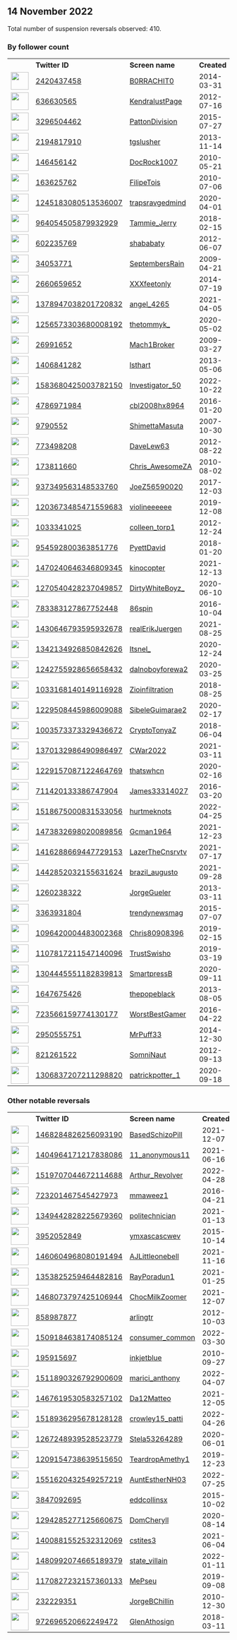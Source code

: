 
## 14 November 2022
Total number of suspension reversals observed: 410.

### By follower count
<table><tr><th></th><th align="left">Twitter ID</th><th align="left">Screen name</th>
<th align="left">Created</th><th align="left">Status</th><th align="left">Suspended</th><th align="left">Followers</th>
<tr><td><a href="https://pbs.twimg.com/profile_images/1609087732256763904/D5vCv5DN_normal.jpg"><img src="https://pbs.twimg.com/profile_images/1609087732256763904/D5vCv5DN_normal.jpg" width="40px" height="40px" align="center"/></a></td><td><a href="https://twitter.com/intent/user?user_id=2420437458">2420437458</a></td><td><a href="https://twitter.com/B0RRACHIT0">B0RRACHIT0</a></td><td>2014-03-31</td><td align="center"></td><td></td><td>81093</td></tr>
<tr><td><a href="https://pbs.twimg.com/profile_images/1610608917008072705/387KmAXh_normal.jpg"><img src="https://pbs.twimg.com/profile_images/1610608917008072705/387KmAXh_normal.jpg" width="40px" height="40px" align="center"/></a></td><td><a href="https://twitter.com/intent/user?user_id=636630565">636630565</a></td><td><a href="https://twitter.com/KendralustPage">KendralustPage</a></td><td>2012-07-16</td><td align="center"></td><td>2022-11-08</td><td>53195</td></tr>
<tr><td><a href="https://pbs.twimg.com/profile_images/1347936678581825539/gMIcTIeo_normal.jpg"><img src="https://pbs.twimg.com/profile_images/1347936678581825539/gMIcTIeo_normal.jpg" width="40px" height="40px" align="center"/></a></td><td><a href="https://twitter.com/intent/user?user_id=3296504462">3296504462</a></td><td><a href="https://twitter.com/PattonDivision">PattonDivision</a></td><td>2015-07-27</td><td align="center"></td><td>2022-10-29</td><td>32338</td></tr>
<tr><td><a href="https://pbs.twimg.com/profile_images/1286784468792082435/gkQRbWA1_normal.jpg"><img src="https://pbs.twimg.com/profile_images/1286784468792082435/gkQRbWA1_normal.jpg" width="40px" height="40px" align="center"/></a></td><td><a href="https://twitter.com/intent/user?user_id=2194817910">2194817910</a></td><td><a href="https://twitter.com/tgslusher">tgslusher</a></td><td>2013-11-14</td><td align="center"></td><td>2022-10-29</td><td>31335</td></tr>
<tr><td><a href="https://pbs.twimg.com/profile_images/965888153272791040/JccrryYg_normal.jpg"><img src="https://pbs.twimg.com/profile_images/965888153272791040/JccrryYg_normal.jpg" width="40px" height="40px" align="center"/></a></td><td><a href="https://twitter.com/intent/user?user_id=146456142">146456142</a></td><td><a href="https://twitter.com/DocRock1007">DocRock1007</a></td><td>2010-05-21</td><td align="center"></td><td></td><td>29670</td></tr>
<tr><td><a href="https://pbs.twimg.com/profile_images/1591968118871564291/jNcSCa1e_normal.jpg"><img src="https://pbs.twimg.com/profile_images/1591968118871564291/jNcSCa1e_normal.jpg" width="40px" height="40px" align="center"/></a></td><td><a href="https://twitter.com/intent/user?user_id=163625762">163625762</a></td><td><a href="https://twitter.com/FilipeTois">FilipeTois</a></td><td>2010-07-06</td><td align="center"></td><td></td><td>27542</td></tr>
<tr><td><a href="https://pbs.twimg.com/profile_images/1271947494189039616/4xsa_2sl_normal.jpg"><img src="https://pbs.twimg.com/profile_images/1271947494189039616/4xsa_2sl_normal.jpg" width="40px" height="40px" align="center"/></a></td><td><a href="https://twitter.com/intent/user?user_id=1245183080513536007">1245183080513536007</a></td><td><a href="https://twitter.com/trapsravgedmind">trapsravgedmind</a></td><td>2020-04-01</td><td align="center"></td><td></td><td>23273</td></tr>
<tr><td><a href="https://pbs.twimg.com/profile_images/1596315362877898752/sfoVgTXF_normal.jpg"><img src="https://pbs.twimg.com/profile_images/1596315362877898752/sfoVgTXF_normal.jpg" width="40px" height="40px" align="center"/></a></td><td><a href="https://twitter.com/intent/user?user_id=964054505879932929">964054505879932929</a></td><td><a href="https://twitter.com/Tammie_Jerry">Tammie_Jerry</a></td><td>2018-02-15</td><td align="center">🚫</td><td></td><td>17901</td></tr>
<tr><td><a href="https://pbs.twimg.com/profile_images/1389630084181602305/OCEsGcOo_normal.jpg"><img src="https://pbs.twimg.com/profile_images/1389630084181602305/OCEsGcOo_normal.jpg" width="40px" height="40px" align="center"/></a></td><td><a href="https://twitter.com/intent/user?user_id=602235769">602235769</a></td><td><a href="https://twitter.com/shababaty">shababaty</a></td><td>2012-06-07</td><td align="center"></td><td></td><td>17881</td></tr>
<tr><td><a href="https://pbs.twimg.com/profile_images/1617382921937080323/Wtr3AKpr_normal.jpg"><img src="https://pbs.twimg.com/profile_images/1617382921937080323/Wtr3AKpr_normal.jpg" width="40px" height="40px" align="center"/></a></td><td><a href="https://twitter.com/intent/user?user_id=34053771">34053771</a></td><td><a href="https://twitter.com/SeptembersRain">SeptembersRain</a></td><td>2009-04-21</td><td align="center"></td><td>2022-10-16</td><td>14427</td></tr>
<tr><td><a href="https://pbs.twimg.com/profile_images/563393863922888704/AExvHNG7_normal.jpeg"><img src="https://pbs.twimg.com/profile_images/563393863922888704/AExvHNG7_normal.jpeg" width="40px" height="40px" align="center"/></a></td><td><a href="https://twitter.com/intent/user?user_id=2660659652">2660659652</a></td><td><a href="https://twitter.com/XXXfeetonly">XXXfeetonly</a></td><td>2014-07-19</td><td align="center"></td><td>2022-11-07</td><td>13749</td></tr>
<tr><td><a href="https://pbs.twimg.com/profile_images/1378947822364602371/YtHnXPT4_normal.jpg"><img src="https://pbs.twimg.com/profile_images/1378947822364602371/YtHnXPT4_normal.jpg" width="40px" height="40px" align="center"/></a></td><td><a href="https://twitter.com/intent/user?user_id=1378947038201720832">1378947038201720832</a></td><td><a href="https://twitter.com/angel_4265">angel_4265</a></td><td>2021-04-05</td><td align="center"></td><td>2022-10-29</td><td>13388</td></tr>
<tr><td><a href="https://pbs.twimg.com/profile_images/1631482532310007811/gRw7ogQF_normal.jpg"><img src="https://pbs.twimg.com/profile_images/1631482532310007811/gRw7ogQF_normal.jpg" width="40px" height="40px" align="center"/></a></td><td><a href="https://twitter.com/intent/user?user_id=1256573303680008192">1256573303680008192</a></td><td><a href="https://twitter.com/thetommyk_">thetommyk_</a></td><td>2020-05-02</td><td align="center"></td><td></td><td>12443</td></tr>
<tr><td><a href="https://pbs.twimg.com/profile_images/618060006/rfw_01-08-10_normal.jpg"><img src="https://pbs.twimg.com/profile_images/618060006/rfw_01-08-10_normal.jpg" width="40px" height="40px" align="center"/></a></td><td><a href="https://twitter.com/intent/user?user_id=26991652">26991652</a></td><td><a href="https://twitter.com/Mach1Broker">Mach1Broker</a></td><td>2009-03-27</td><td align="center"></td><td>2022-10-28</td><td>11742</td></tr>
<tr><td><a href="https://pbs.twimg.com/profile_images/1465380593592639494/_SnouXtg_normal.jpg"><img src="https://pbs.twimg.com/profile_images/1465380593592639494/_SnouXtg_normal.jpg" width="40px" height="40px" align="center"/></a></td><td><a href="https://twitter.com/intent/user?user_id=1406841282">1406841282</a></td><td><a href="https://twitter.com/lsthart">lsthart</a></td><td>2013-05-06</td><td align="center"></td><td>2022-11-13</td><td>11463</td></tr>
<tr><td><a href="https://pbs.twimg.com/profile_images/1583681960781791237/fEeihg6L_normal.jpg"><img src="https://pbs.twimg.com/profile_images/1583681960781791237/fEeihg6L_normal.jpg" width="40px" height="40px" align="center"/></a></td><td><a href="https://twitter.com/intent/user?user_id=1583680425003782150">1583680425003782150</a></td><td><a href="https://twitter.com/Investigator_50">Investigator_50</a></td><td>2022-10-22</td><td align="center"></td><td>2022-11-06</td><td>10630</td></tr>
<tr><td><a href="https://pbs.twimg.com/profile_images/1631975238459170827/ZcN1-p3F_normal.jpg"><img src="https://pbs.twimg.com/profile_images/1631975238459170827/ZcN1-p3F_normal.jpg" width="40px" height="40px" align="center"/></a></td><td><a href="https://twitter.com/intent/user?user_id=4786971984">4786971984</a></td><td><a href="https://twitter.com/cbl2008hx8964">cbl2008hx8964</a></td><td>2016-01-20</td><td align="center"></td><td></td><td>9082</td></tr>
<tr><td><a href="https://pbs.twimg.com/profile_images/1347583309728149508/crqFWobm_normal.png"><img src="https://pbs.twimg.com/profile_images/1347583309728149508/crqFWobm_normal.png" width="40px" height="40px" align="center"/></a></td><td><a href="https://twitter.com/intent/user?user_id=9790552">9790552</a></td><td><a href="https://twitter.com/ShimettaMasuta">ShimettaMasuta</a></td><td>2007-10-30</td><td align="center"></td><td>2022-02-26</td><td>7562</td></tr>
<tr><td><a href="https://pbs.twimg.com/profile_images/1592273969025093633/lLMzIUPp_normal.jpg"><img src="https://pbs.twimg.com/profile_images/1592273969025093633/lLMzIUPp_normal.jpg" width="40px" height="40px" align="center"/></a></td><td><a href="https://twitter.com/intent/user?user_id=773498208">773498208</a></td><td><a href="https://twitter.com/DaveLew63">DaveLew63</a></td><td>2012-08-22</td><td align="center"></td><td></td><td>7212</td></tr>
<tr><td><a href="https://pbs.twimg.com/profile_images/1597709239715250176/4oMRrIxd_normal.jpg"><img src="https://pbs.twimg.com/profile_images/1597709239715250176/4oMRrIxd_normal.jpg" width="40px" height="40px" align="center"/></a></td><td><a href="https://twitter.com/intent/user?user_id=173811660">173811660</a></td><td><a href="https://twitter.com/Chris_AwesomeZA">Chris_AwesomeZA</a></td><td>2010-08-02</td><td align="center"></td><td></td><td>6930</td></tr>
<tr><td><a href="https://pbs.twimg.com/profile_images/1625627413446098946/rSQSQcn__normal.jpg"><img src="https://pbs.twimg.com/profile_images/1625627413446098946/rSQSQcn__normal.jpg" width="40px" height="40px" align="center"/></a></td><td><a href="https://twitter.com/intent/user?user_id=937349563148533760">937349563148533760</a></td><td><a href="https://twitter.com/JoeZ56590020">JoeZ56590020</a></td><td>2017-12-03</td><td align="center"></td><td></td><td>6086</td></tr>
<tr><td><a href="https://pbs.twimg.com/profile_images/1300448537788940288/S_Z0AJwZ_normal.jpg"><img src="https://pbs.twimg.com/profile_images/1300448537788940288/S_Z0AJwZ_normal.jpg" width="40px" height="40px" align="center"/></a></td><td><a href="https://twitter.com/intent/user?user_id=1203673485471559683">1203673485471559683</a></td><td><a href="https://twitter.com/violineeeeee">violineeeeee</a></td><td>2019-12-08</td><td align="center"></td><td></td><td>5929</td></tr>
<tr><td><a href="https://pbs.twimg.com/profile_images/1476207294845227010/bxYfCba4_normal.jpg"><img src="https://pbs.twimg.com/profile_images/1476207294845227010/bxYfCba4_normal.jpg" width="40px" height="40px" align="center"/></a></td><td><a href="https://twitter.com/intent/user?user_id=1033341025">1033341025</a></td><td><a href="https://twitter.com/colleen_torp1">colleen_torp1</a></td><td>2012-12-24</td><td align="center"></td><td>2022-10-29</td><td>5855</td></tr>
<tr><td><a href="https://pbs.twimg.com/profile_images/1402055940510142469/dpXhJX8n_normal.jpg"><img src="https://pbs.twimg.com/profile_images/1402055940510142469/dpXhJX8n_normal.jpg" width="40px" height="40px" align="center"/></a></td><td><a href="https://twitter.com/intent/user?user_id=954592800363851776">954592800363851776</a></td><td><a href="https://twitter.com/PyettDavid">PyettDavid</a></td><td>2018-01-20</td><td align="center"></td><td>2022-10-29</td><td>5839</td></tr>
<tr><td><a href="https://pbs.twimg.com/profile_images/1633624017386209280/iHu6EjzI_normal.jpg"><img src="https://pbs.twimg.com/profile_images/1633624017386209280/iHu6EjzI_normal.jpg" width="40px" height="40px" align="center"/></a></td><td><a href="https://twitter.com/intent/user?user_id=1470240646346809345">1470240646346809345</a></td><td><a href="https://twitter.com/kinocopter">kinocopter</a></td><td>2021-12-13</td><td align="center"></td><td>2022-08-15</td><td>5805</td></tr>
<tr><td><a href="https://pbs.twimg.com/profile_images/1594888033148493825/ZojCmEoF_normal.jpg"><img src="https://pbs.twimg.com/profile_images/1594888033148493825/ZojCmEoF_normal.jpg" width="40px" height="40px" align="center"/></a></td><td><a href="https://twitter.com/intent/user?user_id=1270540428237049857">1270540428237049857</a></td><td><a href="https://twitter.com/DirtyWhiteBoyz_">DirtyWhiteBoyz_</a></td><td>2020-06-10</td><td align="center"></td><td>2022-10-29</td><td>5792</td></tr>
<tr><td><a href="https://pbs.twimg.com/profile_images/1278580479797669888/aYzJPqtw_normal.jpg"><img src="https://pbs.twimg.com/profile_images/1278580479797669888/aYzJPqtw_normal.jpg" width="40px" height="40px" align="center"/></a></td><td><a href="https://twitter.com/intent/user?user_id=783383127867752448">783383127867752448</a></td><td><a href="https://twitter.com/86spin">86spin</a></td><td>2016-10-04</td><td align="center"></td><td>2022-10-29</td><td>5271</td></tr>
<tr><td><a href="https://pbs.twimg.com/profile_images/1646637078925438976/hMpZGgCQ_normal.jpg"><img src="https://pbs.twimg.com/profile_images/1646637078925438976/hMpZGgCQ_normal.jpg" width="40px" height="40px" align="center"/></a></td><td><a href="https://twitter.com/intent/user?user_id=1430646793595932678">1430646793595932678</a></td><td><a href="https://twitter.com/realErikJuergen">realErikJuergen</a></td><td>2021-08-25</td><td align="center"></td><td>2022-10-29</td><td>5226</td></tr>
<tr><td><a href="https://pbs.twimg.com/profile_images/1552290795016933376/-tSmcaN__normal.jpg"><img src="https://pbs.twimg.com/profile_images/1552290795016933376/-tSmcaN__normal.jpg" width="40px" height="40px" align="center"/></a></td><td><a href="https://twitter.com/intent/user?user_id=1342134926850842626">1342134926850842626</a></td><td><a href="https://twitter.com/Itsnel_">Itsnel_</a></td><td>2020-12-24</td><td align="center"></td><td></td><td>5051</td></tr>
<tr><td><a href="https://pbs.twimg.com/profile_images/1604572466583568384/2rxrGAbK_normal.jpg"><img src="https://pbs.twimg.com/profile_images/1604572466583568384/2rxrGAbK_normal.jpg" width="40px" height="40px" align="center"/></a></td><td><a href="https://twitter.com/intent/user?user_id=1242755928656658432">1242755928656658432</a></td><td><a href="https://twitter.com/dalnoboyforewa2">dalnoboyforewa2</a></td><td>2020-03-25</td><td align="center">🚫</td><td>2022-11-09</td><td>4648</td></tr>
<tr><td><a href="https://pbs.twimg.com/profile_images/1307256702480404480/___6PWO7_normal.jpg"><img src="https://pbs.twimg.com/profile_images/1307256702480404480/___6PWO7_normal.jpg" width="40px" height="40px" align="center"/></a></td><td><a href="https://twitter.com/intent/user?user_id=1033168140149116928">1033168140149116928</a></td><td><a href="https://twitter.com/Zioinfiltration">Zioinfiltration</a></td><td>2018-08-25</td><td align="center"></td><td></td><td>4465</td></tr>
<tr><td><a href="https://pbs.twimg.com/profile_images/1559755112146280450/-hf37ph0_normal.png"><img src="https://pbs.twimg.com/profile_images/1559755112146280450/-hf37ph0_normal.png" width="40px" height="40px" align="center"/></a></td><td><a href="https://twitter.com/intent/user?user_id=1229508445986009088">1229508445986009088</a></td><td><a href="https://twitter.com/SibeleGuimarae2">SibeleGuimarae2</a></td><td>2020-02-17</td><td align="center"></td><td>2022-09-08</td><td>4396</td></tr>
<tr><td><a href="https://pbs.twimg.com/profile_images/1564333292836556803/i9u1iovM_normal.png"><img src="https://pbs.twimg.com/profile_images/1564333292836556803/i9u1iovM_normal.png" width="40px" height="40px" align="center"/></a></td><td><a href="https://twitter.com/intent/user?user_id=1003573373329436672">1003573373329436672</a></td><td><a href="https://twitter.com/CryptoTonyaZ">CryptoTonyaZ</a></td><td>2018-06-04</td><td align="center">🔒</td><td>2022-10-28</td><td>4301</td></tr>
<tr><td><a href="https://pbs.twimg.com/profile_images/1510432970125029382/UVLJIoyL_normal.jpg"><img src="https://pbs.twimg.com/profile_images/1510432970125029382/UVLJIoyL_normal.jpg" width="40px" height="40px" align="center"/></a></td><td><a href="https://twitter.com/intent/user?user_id=1370132986490986497">1370132986490986497</a></td><td><a href="https://twitter.com/CWar2022">CWar2022</a></td><td>2021-03-11</td><td align="center"></td><td>2022-10-29</td><td>4226</td></tr>
<tr><td><a href="https://pbs.twimg.com/profile_images/1380465753950916609/X_ucAT1J_normal.jpg"><img src="https://pbs.twimg.com/profile_images/1380465753950916609/X_ucAT1J_normal.jpg" width="40px" height="40px" align="center"/></a></td><td><a href="https://twitter.com/intent/user?user_id=1229157087122464769">1229157087122464769</a></td><td><a href="https://twitter.com/thatswhcn">thatswhcn</a></td><td>2020-02-16</td><td align="center"></td><td></td><td>4070</td></tr>
<tr><td><a href="https://pbs.twimg.com/profile_images/1163640148564819968/2CqEFjnT_normal.jpg"><img src="https://pbs.twimg.com/profile_images/1163640148564819968/2CqEFjnT_normal.jpg" width="40px" height="40px" align="center"/></a></td><td><a href="https://twitter.com/intent/user?user_id=711420133386747904">711420133386747904</a></td><td><a href="https://twitter.com/James33314027">James33314027</a></td><td>2016-03-20</td><td align="center"></td><td>2022-10-29</td><td>4033</td></tr>
<tr><td><a href="https://pbs.twimg.com/profile_images/1540014879196606464/nqLTbufz_normal.jpg"><img src="https://pbs.twimg.com/profile_images/1540014879196606464/nqLTbufz_normal.jpg" width="40px" height="40px" align="center"/></a></td><td><a href="https://twitter.com/intent/user?user_id=1518675000831533056">1518675000831533056</a></td><td><a href="https://twitter.com/hurtmeknots">hurtmeknots</a></td><td>2022-04-25</td><td align="center"></td><td>2022-10-27</td><td>4017</td></tr>
<tr><td><a href="https://pbs.twimg.com/profile_images/1637239867519148032/OcWvx5cs_normal.jpg"><img src="https://pbs.twimg.com/profile_images/1637239867519148032/OcWvx5cs_normal.jpg" width="40px" height="40px" align="center"/></a></td><td><a href="https://twitter.com/intent/user?user_id=1473832698020089856">1473832698020089856</a></td><td><a href="https://twitter.com/Gcman1964">Gcman1964</a></td><td>2021-12-23</td><td align="center"></td><td>2022-10-20</td><td>3833</td></tr>
<tr><td><a href="https://pbs.twimg.com/profile_images/1516219221981769729/KhvTaKUL_normal.jpg"><img src="https://pbs.twimg.com/profile_images/1516219221981769729/KhvTaKUL_normal.jpg" width="40px" height="40px" align="center"/></a></td><td><a href="https://twitter.com/intent/user?user_id=1416288669447729153">1416288669447729153</a></td><td><a href="https://twitter.com/LazerTheCnsrvtv">LazerTheCnsrvtv</a></td><td>2021-07-17</td><td align="center"></td><td>2022-10-29</td><td>3659</td></tr>
<tr><td><a href="https://pbs.twimg.com/profile_images/1593824012014358528/FfESyDdH_normal.jpg"><img src="https://pbs.twimg.com/profile_images/1593824012014358528/FfESyDdH_normal.jpg" width="40px" height="40px" align="center"/></a></td><td><a href="https://twitter.com/intent/user?user_id=1442852032155631624">1442852032155631624</a></td><td><a href="https://twitter.com/brazil_augusto">brazil_augusto</a></td><td>2021-09-28</td><td align="center"></td><td>2022-10-29</td><td>3278</td></tr>
<tr><td><a href="https://pbs.twimg.com/profile_images/1545910120672002053/qlszst_q_normal.jpg"><img src="https://pbs.twimg.com/profile_images/1545910120672002053/qlszst_q_normal.jpg" width="40px" height="40px" align="center"/></a></td><td><a href="https://twitter.com/intent/user?user_id=1260238322">1260238322</a></td><td><a href="https://twitter.com/JorgeGueler">JorgeGueler</a></td><td>2013-03-11</td><td align="center"></td><td>2022-08-16</td><td>3261</td></tr>
<tr><td><a href="https://pbs.twimg.com/profile_images/1605181256173510664/tK2BoSTP_normal.png"><img src="https://pbs.twimg.com/profile_images/1605181256173510664/tK2BoSTP_normal.png" width="40px" height="40px" align="center"/></a></td><td><a href="https://twitter.com/intent/user?user_id=3363931804">3363931804</a></td><td><a href="https://twitter.com/trendynewsmag">trendynewsmag</a></td><td>2015-07-07</td><td align="center"></td><td>2022-08-28</td><td>2870</td></tr>
<tr><td><a href="https://pbs.twimg.com/profile_images/1188587764226449409/zFrxgTaJ_normal.jpg"><img src="https://pbs.twimg.com/profile_images/1188587764226449409/zFrxgTaJ_normal.jpg" width="40px" height="40px" align="center"/></a></td><td><a href="https://twitter.com/intent/user?user_id=1096420004483002368">1096420004483002368</a></td><td><a href="https://twitter.com/Chris80908396">Chris80908396</a></td><td>2019-02-15</td><td align="center"></td><td>2022-10-29</td><td>2862</td></tr>
<tr><td><a href="https://pbs.twimg.com/profile_images/1615385046525022208/4Q9U_Cwh_normal.jpg"><img src="https://pbs.twimg.com/profile_images/1615385046525022208/4Q9U_Cwh_normal.jpg" width="40px" height="40px" align="center"/></a></td><td><a href="https://twitter.com/intent/user?user_id=1107817211547140096">1107817211547140096</a></td><td><a href="https://twitter.com/TrustSwisho">TrustSwisho</a></td><td>2019-03-19</td><td align="center"></td><td></td><td>2755</td></tr>
<tr><td><a href="https://pbs.twimg.com/profile_images/1307956998642819075/QDR9nj1y_normal.jpg"><img src="https://pbs.twimg.com/profile_images/1307956998642819075/QDR9nj1y_normal.jpg" width="40px" height="40px" align="center"/></a></td><td><a href="https://twitter.com/intent/user?user_id=1304445551182839813">1304445551182839813</a></td><td><a href="https://twitter.com/SmartpressB">SmartpressB</a></td><td>2020-09-11</td><td align="center"></td><td>2022-10-20</td><td>2751</td></tr>
<tr><td><a href="https://pbs.twimg.com/profile_images/1512540595423784962/I2TSUBM1_normal.jpg"><img src="https://pbs.twimg.com/profile_images/1512540595423784962/I2TSUBM1_normal.jpg" width="40px" height="40px" align="center"/></a></td><td><a href="https://twitter.com/intent/user?user_id=1647675426">1647675426</a></td><td><a href="https://twitter.com/thepopeblack">thepopeblack</a></td><td>2013-08-05</td><td align="center"></td><td>2022-11-07</td><td>2724</td></tr>
<tr><td><a href="https://pbs.twimg.com/profile_images/1643030334337073152/SEtqNDAU_normal.jpg"><img src="https://pbs.twimg.com/profile_images/1643030334337073152/SEtqNDAU_normal.jpg" width="40px" height="40px" align="center"/></a></td><td><a href="https://twitter.com/intent/user?user_id=723566159774130177">723566159774130177</a></td><td><a href="https://twitter.com/WorstBestGamer">WorstBestGamer</a></td><td>2016-04-22</td><td align="center"></td><td>2022-10-29</td><td>2723</td></tr>
<tr><td><a href="https://pbs.twimg.com/profile_images/1287414841590845440/X3saGI_W_normal.jpg"><img src="https://pbs.twimg.com/profile_images/1287414841590845440/X3saGI_W_normal.jpg" width="40px" height="40px" align="center"/></a></td><td><a href="https://twitter.com/intent/user?user_id=2950555751">2950555751</a></td><td><a href="https://twitter.com/MrPuff33">MrPuff33</a></td><td>2014-12-30</td><td align="center"></td><td></td><td>2581</td></tr>
<tr><td><a href="https://pbs.twimg.com/profile_images/1189153157743611905/-bUBjFTu_normal.jpg"><img src="https://pbs.twimg.com/profile_images/1189153157743611905/-bUBjFTu_normal.jpg" width="40px" height="40px" align="center"/></a></td><td><a href="https://twitter.com/intent/user?user_id=821261522">821261522</a></td><td><a href="https://twitter.com/SomniNaut">SomniNaut</a></td><td>2012-09-13</td><td align="center"></td><td>2022-11-11</td><td>2394</td></tr>
<tr><td><a href="https://pbs.twimg.com/profile_images/1617482165750583297/fm_AQtIy_normal.jpg"><img src="https://pbs.twimg.com/profile_images/1617482165750583297/fm_AQtIy_normal.jpg" width="40px" height="40px" align="center"/></a></td><td><a href="https://twitter.com/intent/user?user_id=1306837207211298820">1306837207211298820</a></td><td><a href="https://twitter.com/patrickpotter_1">patrickpotter_1</a></td><td>2020-09-18</td><td align="center"></td><td>2022-10-23</td><td>2377</td></tr>
</table>

### Other notable reversals
<table><tr><th></th><th align="left">Twitter ID</th><th align="left">Screen name</th>
<th align="left">Created</th><th align="left">Status</th><th align="left">Suspended</th><th align="left">Followers</th>
<tr><td><a href="https://pbs.twimg.com/profile_images/1611210330993983490/7BGYpkow_normal.jpg"><img src="https://pbs.twimg.com/profile_images/1611210330993983490/7BGYpkow_normal.jpg" width="40px" height="40px" align="center"/></a></td><td><a href="https://twitter.com/intent/user?user_id=1468284826256093190">1468284826256093190</a></td><td><a href="https://twitter.com/BasedSchizoPill">BasedSchizoPill</a></td><td>2021-12-07</td><td align="center">🚫</td><td>2022-11-11</td><td>1269</td></tr>
<tr><td><a href="https://pbs.twimg.com/profile_images/1460117251223429121/TimMScYD_normal.jpg"><img src="https://pbs.twimg.com/profile_images/1460117251223429121/TimMScYD_normal.jpg" width="40px" height="40px" align="center"/></a></td><td><a href="https://twitter.com/intent/user?user_id=1404964171217838086">1404964171217838086</a></td><td><a href="https://twitter.com/11_anonymous11">11_anonymous11</a></td><td>2021-06-16</td><td align="center"></td><td>2022-10-27</td><td>92</td></tr>
<tr><td><a href="https://pbs.twimg.com/profile_images/1519707498973904902/9CgXVxK8_normal.jpg"><img src="https://pbs.twimg.com/profile_images/1519707498973904902/9CgXVxK8_normal.jpg" width="40px" height="40px" align="center"/></a></td><td><a href="https://twitter.com/intent/user?user_id=1519707044672114688">1519707044672114688</a></td><td><a href="https://twitter.com/Arthur_Revolver">Arthur_Revolver</a></td><td>2022-04-28</td><td align="center">🚫</td><td>2022-09-10</td><td>549</td></tr>
<tr><td><a href="https://pbs.twimg.com/profile_images/1322583159842754561/f-JHw36h_normal.jpg"><img src="https://pbs.twimg.com/profile_images/1322583159842754561/f-JHw36h_normal.jpg" width="40px" height="40px" align="center"/></a></td><td><a href="https://twitter.com/intent/user?user_id=723201467545427973">723201467545427973</a></td><td><a href="https://twitter.com/mmaweez1">mmaweez1</a></td><td>2016-04-21</td><td align="center"></td><td>2022-11-11</td><td>226</td></tr>
<tr><td><a href="https://pbs.twimg.com/profile_images/1361792114791645187/9Z4tmQRM_normal.jpg"><img src="https://pbs.twimg.com/profile_images/1361792114791645187/9Z4tmQRM_normal.jpg" width="40px" height="40px" align="center"/></a></td><td><a href="https://twitter.com/intent/user?user_id=1349442828225679360">1349442828225679360</a></td><td><a href="https://twitter.com/politechnician">politechnician</a></td><td>2021-01-13</td><td align="center"></td><td>2022-10-29</td><td>917</td></tr>
<tr><td><a href="https://pbs.twimg.com/profile_images/1480270353461129220/YbvjC38e_normal.jpg"><img src="https://pbs.twimg.com/profile_images/1480270353461129220/YbvjC38e_normal.jpg" width="40px" height="40px" align="center"/></a></td><td><a href="https://twitter.com/intent/user?user_id=3952052849">3952052849</a></td><td><a href="https://twitter.com/ymxascascwev">ymxascascwev</a></td><td>2015-10-14</td><td align="center"></td><td>2022-10-29</td><td>1648</td></tr>
<tr><td><a href="https://pbs.twimg.com/profile_images/1626965145523220480/I1wODmoV_normal.jpg"><img src="https://pbs.twimg.com/profile_images/1626965145523220480/I1wODmoV_normal.jpg" width="40px" height="40px" align="center"/></a></td><td><a href="https://twitter.com/intent/user?user_id=1460604968080191494">1460604968080191494</a></td><td><a href="https://twitter.com/AJLittleonebell">AJLittleonebell</a></td><td>2021-11-16</td><td align="center"></td><td>2022-10-29</td><td>1464</td></tr>
<tr><td><a href="https://pbs.twimg.com/profile_images/1371601482819112960/HcDOrOLr_normal.jpg"><img src="https://pbs.twimg.com/profile_images/1371601482819112960/HcDOrOLr_normal.jpg" width="40px" height="40px" align="center"/></a></td><td><a href="https://twitter.com/intent/user?user_id=1353825259464482816">1353825259464482816</a></td><td><a href="https://twitter.com/RayPoradun1">RayPoradun1</a></td><td>2021-01-25</td><td align="center"></td><td>2022-10-29</td><td>1018</td></tr>
<tr><td><a href="https://pbs.twimg.com/profile_images/1611512822860767233/DxD2u4X4_normal.jpg"><img src="https://pbs.twimg.com/profile_images/1611512822860767233/DxD2u4X4_normal.jpg" width="40px" height="40px" align="center"/></a></td><td><a href="https://twitter.com/intent/user?user_id=1468073797425106944">1468073797425106944</a></td><td><a href="https://twitter.com/ChocMilkZoomer">ChocMilkZoomer</a></td><td>2021-12-07</td><td align="center"></td><td>2022-11-14</td><td>1309</td></tr>
<tr><td><a href="https://abs.twimg.com/sticky/default_profile_images/default_profile_normal.png"><img src="https://abs.twimg.com/sticky/default_profile_images/default_profile_normal.png" width="40px" height="40px" align="center"/></a></td><td><a href="https://twitter.com/intent/user?user_id=858987877">858987877</a></td><td><a href="https://twitter.com/arlingtr">arlingtr</a></td><td>2012-10-03</td><td align="center"></td><td>2022-10-29</td><td>1120</td></tr>
<tr><td><a href="https://pbs.twimg.com/profile_images/1573362453966110721/pWwc_CTL_normal.jpg"><img src="https://pbs.twimg.com/profile_images/1573362453966110721/pWwc_CTL_normal.jpg" width="40px" height="40px" align="center"/></a></td><td><a href="https://twitter.com/intent/user?user_id=1509184638174085124">1509184638174085124</a></td><td><a href="https://twitter.com/consumer_common">consumer_common</a></td><td>2022-03-30</td><td align="center"></td><td>2022-10-29</td><td>531</td></tr>
<tr><td><a href="https://pbs.twimg.com/profile_images/1604386650682859521/Wv0_sdIM_normal.jpg"><img src="https://pbs.twimg.com/profile_images/1604386650682859521/Wv0_sdIM_normal.jpg" width="40px" height="40px" align="center"/></a></td><td><a href="https://twitter.com/intent/user?user_id=195915697">195915697</a></td><td><a href="https://twitter.com/inkjetblue">inkjetblue</a></td><td>2010-09-27</td><td align="center"></td><td>2022-08-23</td><td>1449</td></tr>
<tr><td><a href="https://pbs.twimg.com/profile_images/1511891221895127043/HF5od8Wi_normal.jpg"><img src="https://pbs.twimg.com/profile_images/1511891221895127043/HF5od8Wi_normal.jpg" width="40px" height="40px" align="center"/></a></td><td><a href="https://twitter.com/intent/user?user_id=1511890326792900609">1511890326792900609</a></td><td><a href="https://twitter.com/marici_anthony">marici_anthony</a></td><td>2022-04-07</td><td align="center">🚫</td><td>2022-10-20</td><td>235</td></tr>
<tr><td><a href="https://pbs.twimg.com/profile_images/1595630558310178816/An3hWhNA_normal.jpg"><img src="https://pbs.twimg.com/profile_images/1595630558310178816/An3hWhNA_normal.jpg" width="40px" height="40px" align="center"/></a></td><td><a href="https://twitter.com/intent/user?user_id=1467619530583257102">1467619530583257102</a></td><td><a href="https://twitter.com/Da12Matteo">Da12Matteo</a></td><td>2021-12-05</td><td align="center"></td><td>2022-10-29</td><td>1784</td></tr>
<tr><td><a href="https://pbs.twimg.com/profile_images/1518936578273558529/9JJ6VIB2_normal.jpg"><img src="https://pbs.twimg.com/profile_images/1518936578273558529/9JJ6VIB2_normal.jpg" width="40px" height="40px" align="center"/></a></td><td><a href="https://twitter.com/intent/user?user_id=1518936295678128128">1518936295678128128</a></td><td><a href="https://twitter.com/crowley15_patti">crowley15_patti</a></td><td>2022-04-26</td><td align="center"></td><td>2022-10-29</td><td>187</td></tr>
<tr><td><a href="https://pbs.twimg.com/profile_images/1447742701781278720/PJ2CsTbp_normal.jpg"><img src="https://pbs.twimg.com/profile_images/1447742701781278720/PJ2CsTbp_normal.jpg" width="40px" height="40px" align="center"/></a></td><td><a href="https://twitter.com/intent/user?user_id=1267248939528523779">1267248939528523779</a></td><td><a href="https://twitter.com/Stela53264289">Stela53264289</a></td><td>2020-06-01</td><td align="center"></td><td>2022-10-29</td><td>444</td></tr>
<tr><td><a href="https://pbs.twimg.com/profile_images/1637177586777305090/7DdjxxN1_normal.jpg"><img src="https://pbs.twimg.com/profile_images/1637177586777305090/7DdjxxN1_normal.jpg" width="40px" height="40px" align="center"/></a></td><td><a href="https://twitter.com/intent/user?user_id=1209154738639515650">1209154738639515650</a></td><td><a href="https://twitter.com/TeardropAmethy1">TeardropAmethy1</a></td><td>2019-12-23</td><td align="center"></td><td>2022-10-29</td><td>1496</td></tr>
<tr><td><a href="https://pbs.twimg.com/profile_images/1608907592440365056/4LXM3_jV_normal.jpg"><img src="https://pbs.twimg.com/profile_images/1608907592440365056/4LXM3_jV_normal.jpg" width="40px" height="40px" align="center"/></a></td><td><a href="https://twitter.com/intent/user?user_id=1551620432549257219">1551620432549257219</a></td><td><a href="https://twitter.com/AuntEstherNH03">AuntEstherNH03</a></td><td>2022-07-25</td><td align="center"></td><td>2022-10-29</td><td>1082</td></tr>
<tr><td><a href="https://pbs.twimg.com/profile_images/1354148519716786177/Q7ebHlRs_normal.jpg"><img src="https://pbs.twimg.com/profile_images/1354148519716786177/Q7ebHlRs_normal.jpg" width="40px" height="40px" align="center"/></a></td><td><a href="https://twitter.com/intent/user?user_id=3847092695">3847092695</a></td><td><a href="https://twitter.com/eddcollinsx">eddcollinsx</a></td><td>2015-10-02</td><td align="center"></td><td></td><td>101</td></tr>
<tr><td><a href="https://pbs.twimg.com/profile_images/1453199548189487106/kYrUzyC5_normal.jpg"><img src="https://pbs.twimg.com/profile_images/1453199548189487106/kYrUzyC5_normal.jpg" width="40px" height="40px" align="center"/></a></td><td><a href="https://twitter.com/intent/user?user_id=1294285277125660675">1294285277125660675</a></td><td><a href="https://twitter.com/DomCheryll">DomCheryll</a></td><td>2020-08-14</td><td align="center"></td><td>2022-10-29</td><td>1015</td></tr>
<tr><td><a href="https://pbs.twimg.com/profile_images/1470907955767828481/EbVHE5n6_normal.jpg"><img src="https://pbs.twimg.com/profile_images/1470907955767828481/EbVHE5n6_normal.jpg" width="40px" height="40px" align="center"/></a></td><td><a href="https://twitter.com/intent/user?user_id=1400881552532312069">1400881552532312069</a></td><td><a href="https://twitter.com/cstites3">cstites3</a></td><td>2021-06-04</td><td align="center"></td><td>2022-10-29</td><td>210</td></tr>
<tr><td><a href="https://pbs.twimg.com/profile_images/1564095797771309056/KobMAuQq_normal.jpg"><img src="https://pbs.twimg.com/profile_images/1564095797771309056/KobMAuQq_normal.jpg" width="40px" height="40px" align="center"/></a></td><td><a href="https://twitter.com/intent/user?user_id=1480992074665189379">1480992074665189379</a></td><td><a href="https://twitter.com/state_villain">state_villain</a></td><td>2022-01-11</td><td align="center"></td><td>2022-10-23</td><td>410</td></tr>
<tr><td><a href="https://pbs.twimg.com/profile_images/1171059287839399937/HS8RXHLs_normal.jpg"><img src="https://pbs.twimg.com/profile_images/1171059287839399937/HS8RXHLs_normal.jpg" width="40px" height="40px" align="center"/></a></td><td><a href="https://twitter.com/intent/user?user_id=1170827232157360133">1170827232157360133</a></td><td><a href="https://twitter.com/MePseu">MePseu</a></td><td>2019-09-08</td><td align="center"></td><td>2022-03-31</td><td>55</td></tr>
<tr><td><a href="https://pbs.twimg.com/profile_images/950947470439272448/a4QZr5Mg_normal.jpg"><img src="https://pbs.twimg.com/profile_images/950947470439272448/a4QZr5Mg_normal.jpg" width="40px" height="40px" align="center"/></a></td><td><a href="https://twitter.com/intent/user?user_id=232229351">232229351</a></td><td><a href="https://twitter.com/JorgeBChillin">JorgeBChillin</a></td><td>2010-12-30</td><td align="center">🔒</td><td></td><td>1342</td></tr>
<tr><td><a href="https://pbs.twimg.com/profile_images/1401381526449786887/ShyoQmzL_normal.jpg"><img src="https://pbs.twimg.com/profile_images/1401381526449786887/ShyoQmzL_normal.jpg" width="40px" height="40px" align="center"/></a></td><td><a href="https://twitter.com/intent/user?user_id=972696520662249472">972696520662249472</a></td><td><a href="https://twitter.com/GlenAthosign">GlenAthosign</a></td><td>2018-03-11</td><td align="center"></td><td>2022-10-29</td><td>2325</td></tr>
</table>
